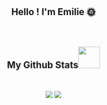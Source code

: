 ## <p align="center"> Hello ! I'm Emilie 🌞


<!--
**MelInfiny/MelInfiny** is a ✨ _special_ ✨ repository because its `README.md` (this file) appears on your GitHub profile.

Here are some ideas to get you started:

- 🔭 I’m currently working on ...
- 🌱 I’m currently learning ...
- 👯 I’m looking to collaborate on ...
- 🤔 I’m looking for help with ...
- 💬 Ask me about ...
- 📫 How to reach me: ...
- 😄 Pronouns: ...
- ⚡ Fun fact: ...
-->

<!-- title name 
<p align="center"><img width="80%" alt="Hello, I'm Emilie !" src="custom img with my name" /></a></p>
-->

<br />
<!-- Github stats and most use languages : theme dracula  -->
<h2 align="center">
  My Github Stats<img src="https://media.giphy.com/media/VgCDAzcKvsR6OM0uWg/giphy.gif" width="50">
</h2>
 
<br>
<p align = "center">
  <img src = "https://github-readme-stats.vercel.app/api/top-langs/?username=MelInfiny&theme=radical">
  <img  src = "https://github-readme-stats.vercel.app/api?username=MelInfiny&show_icons=true&theme=radical&line_height=20">
</p>
<br/>
